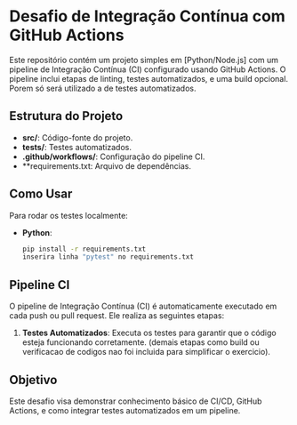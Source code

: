 
# Desafio de Integração Contínua com GitHub Actions

Este repositório contém um projeto simples em [Python/Node.js] com um pipeline de Integração Contínua (CI) configurado usando GitHub Actions. O pipeline inclui etapas de linting, testes automatizados, e uma build opcional. Porem só será utilizado a de testes automatizados.

## Estrutura do Projeto

- **src/**: Código-fonte do projeto.
- **tests/**: Testes automatizados.
- **.github/workflows/**: Configuração do pipeline CI.
- **requirements.txt: Arquivo de dependências.

## Como Usar

Para rodar os testes localmente:

- **Python**:
    ```bash
    pip install -r requirements.txt
    inserira linha "pytest" no requirements.txt
    ```

## Pipeline CI

O pipeline de Integração Contínua (CI) é automaticamente executado em cada push ou pull request. Ele realiza as seguintes etapas:

1. **Testes Automatizados**: Executa os testes para garantir que o código esteja funcionando corretamente.
(demais etapas como build ou verificacao de codigos nao foi incluida para simplificar o exercicio).

## Objetivo

Este desafio visa demonstrar conhecimento básico de CI/CD, GitHub Actions, e como integrar testes automatizados em um pipeline.
